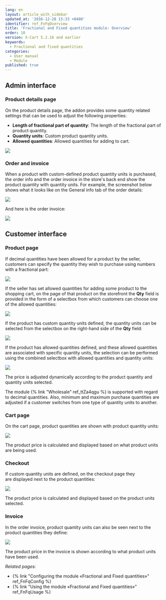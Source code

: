 ```yaml
---
lang: en
layout: article_with_sidebar
updated_at: '2016-12-28 15:33 +0400'
identifier: ref_FnFqOverview
title: 'Fractional and Fixed quantities module: Overview'
order: 10
version: X-Cart 5.2.16 and earlier
keywords:
  - Fractional and fixed quantities
categories:
  - User manual
  - Module
published: true
---
```


## Admin interface

### Product details page

On the product details page, the addon provides some quantity related settings that can be used to adjust the following properties:

   * **Length of fractional part of quantity**: The length of the fractional part of product quantity.
   * **Quantity units**: Custom product quantity units.
   * **Allowed quantities**: Allowed quantities for adding to cart.

   ![]({{site.baseurl}}/attachments/9666749/9634633.png)

### Order and invoice

When a product with custom-defined product quantity units is purchased, the order info and the order invoice in the store's back end show the product quantity with quantity units. For example, the screenshot below shows what it looks like on the General info tab of the order details: 

![]({{site.baseurl}}/attachments/9666749/9634626.png)

And here is the order invoice:

![]({{site.baseurl}}/attachments/9666749/9634627.png)

## Customer interface

### Product page

If decimal quantities have been allowed for a product by the seller, customers can specify the quantity they wish to purchase using numbers with a fractional part:

![]({{site.baseurl}}/attachments/9666749/9634630.png)

If the seller has set allowed quantities for adding some product to the shopping cart, on the page of that product on the storefront the **Qty** field is provided in the form of a selectbox from which customers can choose one of the allowed quantities:

![]({{site.baseurl}}/attachments/9666749/9634632.png)

If the product has custom quantity units defined, the quantity units can be selected from the selectbox on the right-hand side of the **Qty** field:

![]({{site.baseurl}}/attachments/9666749/9634634.png)

If the product has allowed quantities defined, and these allowed quantities are associated with specific quantity units, the selection can be performed using the combined selectbox with allowed quantities and quantity units:

![]({{site.baseurl}}/attachments/9666749/9634635.png)

The price is adjusted dynamically according to the product quantity and quantity units selected.

The module {% link "Wholesale" ref_ttZa4qgu %} is supported with regard to decimal quantities. Also, minimum and maximum purchase quantities are adjusted if a customer switches from one type of quantity units to another.

### Cart page

On the cart page, product quantities are shown with product quantity units:

![]({{site.baseurl}}/attachments/9666749/9634629.png)

The product price is calculated and displayed based on what product units are being used.

### Checkout

If custom quantity units are defined, on the checkout page they are displayed next to the product quantities:

![]({{site.baseurl}}/attachments/9666749/9634636.png)

The product price is calculated and displayed based on the product units selected.

### Invoice

In the order invoice, product quantity units can also be seen next to the product quantities they define:

![]({{site.baseurl}}/attachments/9666749/9634628.png)

The product price in the invoice is shown according to what product units have been used.

_Related pages:_

*   {% link "Configuring the module «Fractional and Fixed quantities»" ref_FnFqConfig %}
*   {% link "Using the module «Fractional and Fixed quantities»" ref_FnFqUsage %}
